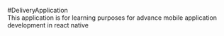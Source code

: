 #DeliveryApplication
</br>
This application is for learning purposes for advance 
mobile application development in react native
